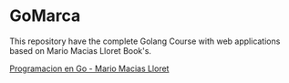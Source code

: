 # GoMarca
This repository have the complete Golang Course with web applications based on Mario Macias Lloret Book's.

[Programacion en Go - Mario Macias Lloret](https://www.alpha-editorial.com/Papel/9789587786804/Programaci%C3%B3n+En+Go?gclid=CjwKCAjw7IeUBhBbEiwADhiEMThF-1v1uagnIoDd71og9W2CradOPyEHLVjW7H3fQNnKX8pfpQYAQBoCqa8QAvD_BwE)
